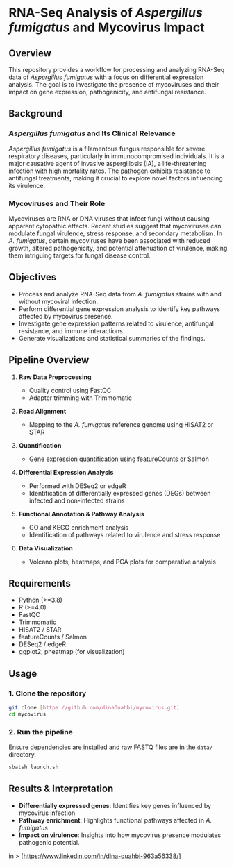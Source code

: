# RNA-Seq Analysis of *Aspergillus fumigatus* and Mycovirus Impact

## Overview
This repository provides a workflow for processing and analyzing RNA-Seq data of *Aspergillus fumigatus* with a focus on differential expression analysis. The goal is to investigate the presence of mycoviruses and their impact on gene expression, pathogenicity, and antifungal resistance.

## Background
### *Aspergillus fumigatus* and Its Clinical Relevance
*Aspergillus fumigatus* is a filamentous fungus responsible for severe respiratory diseases, particularly in immunocompromised individuals. It is a major causative agent of invasive aspergillosis (IA), a life-threatening infection with high mortality rates. The pathogen exhibits resistance to antifungal treatments, making it crucial to explore novel factors influencing its virulence.

### Mycoviruses and Their Role
Mycoviruses are RNA or DNA viruses that infect fungi without causing apparent cytopathic effects. Recent studies suggest that mycoviruses can modulate fungal virulence, stress response, and secondary metabolism. In *A. fumigatus*, certain mycoviruses have been associated with reduced growth, altered pathogenicity, and potential attenuation of virulence, making them intriguing targets for fungal disease control.

## Objectives
- Process and analyze RNA-Seq data from *A. fumigatus* strains with and without mycoviral infection.
- Perform differential gene expression analysis to identify key pathways affected by mycovirus presence.
- Investigate gene expression patterns related to virulence, antifungal resistance, and immune interactions.
- Generate visualizations and statistical summaries of the findings.

## Pipeline Overview
1. **Raw Data Preprocessing**
   - Quality control using FastQC
   - Adapter trimming with Trimmomatic
   
2. **Read Alignment**
   - Mapping to the *A. fumigatus* reference genome using HISAT2 or STAR
   
3. **Quantification**
   - Gene expression quantification using featureCounts or Salmon
   
4. **Differential Expression Analysis**
   - Performed with DESeq2 or edgeR
   - Identification of differentially expressed genes (DEGs) between infected and non-infected strains
   
5. **Functional Annotation & Pathway Analysis**
   - GO and KEGG enrichment analysis
   - Identification of pathways related to virulence and stress response
   
6. **Data Visualization**
   - Volcano plots, heatmaps, and PCA plots for comparative analysis
   
## Requirements
- Python (>=3.8)
- R (>=4.0)
- FastQC
- Trimmomatic
- HISAT2 / STAR
- featureCounts / Salmon
- DESeq2 / edgeR
- ggplot2, pheatmap (for visualization)

## Usage
### 1. Clone the repository
```bash
git clone [https://github.com/dinaOuahbi/mycovirus.git]
cd mycovirus
```

### 2. Run the pipeline
Ensure dependencies are installed and raw FASTQ files are in the `data/` directory.
```bash
sbatsh launch.sh
```
## Results & Interpretation
- **Differentially expressed genes**: Identifies key genes influenced by mycovirus infection.
- **Pathway enrichment**: Highlights functional pathways affected in *A. fumigatus*.
- **Impact on virulence**: Insights into how mycovirus presence modulates pathogenic potential.


in > [https://www.linkedin.com/in/dina-ouahbi-963a56338/]




